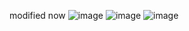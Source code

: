 modified now
![image](https://github.com/user-attachments/assets/fcf124a2-f10a-4574-96cf-2df4822d05e3)
![image](https://github.com/user-attachments/assets/ce5770c6-ffdc-4e69-ba7b-8e2002609543)
![image](https://github.com/user-attachments/assets/90a98654-6105-43f5-b9b8-7395b405be9a)
